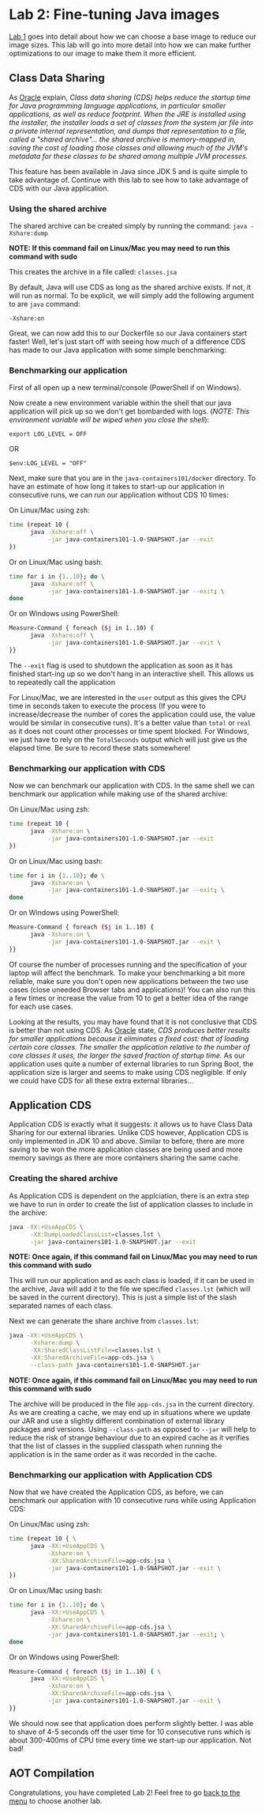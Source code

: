 # Lab 2: Fine-tuning Java images 

[Lab 1](./Lab_1.md) goes into detail about how we can choose a base image to reduce our image sizes. This lab will go into more detail into how we can make further optimizations to our image to make them it more efficient.

## Class Data Sharing

As [Oracle](https://docs.oracle.com/javase/8/docs/technotes/guides/vm/class-data-sharing.html) explain, *Class data sharing (CDS) helps reduce the startup time for Java programming language applications, in particular smaller applications, as well as reduce footprint. When the JRE is installed using the installer, the installer loads a set of classes from the system jar file into a private internal representation, and dumps that representation to a file, called a "shared archive"... the shared archive is memory-mapped in, saving the cost of loading those classes and allowing much of the JVM's metadata for these classes to be shared among multiple JVM processes.*

This feature has been available in Java since JDK 5 and is quite simple to take advantage of. Continue with this lab to see how to take advantage of CDS with our Java application. 

### Using the shared archive 

The shared archive can be created simply by running the command:
`java -Xshare:dump`

**NOTE: If this command fail on Linux/Mac you may need to run this command with sudo**

This creates the archive in a file called: `classes.jsa`

By default, Java will use CDS as long as the shared archive exists. If not, it will run as normal. To be explicit, we will simply add the following argument to are `java` command:

`-Xshare:on`

Great, we can now add this to our Dockerfile so our Java containers start faster! Well, let's just start off with seeing how much of a difference CDS has made to our Java application with some simple benchmarking: 

### Benchmarking our application

First of all open up a new terminal/console (PowerShell if on Windows).

Now create a new environment variable within the shell that our java application will pick up so we don't get bombarded with logs. (*NOTE: This environment variable will be wiped when you close the shell*): 

`export LOG_LEVEL = OFF`

OR 

`$env:LOG_LEVEL = "OFF"` 

Next, make sure that you are in the `java-containers101/docker` directory. To have an estimate of how long it takes to start-up our application in consecutive runs, we can run our application without CDS 10 times:

On Linux/Mac using zsh:

```bash
time (repeat 10 {
      java -Xshare:off \
           -jar java-containers101-1.0-SNAPSHOT.jar --exit
})
```

Or on Linux/Mac using bash:

```bash
time for i in {1..10}; do \
      java -Xshare:off \
           -jar java-containers101-1.0-SNAPSHOT.jar --exit; \
done
```

Or on Windows using PowerShell:

```bash
Measure-Command { foreach ($j in 1..10) {
      java -Xshare:off \
           -jar java-containers101-1.0-SNAPSHOT.jar --exit \
}}
```

The `--exit` flag is used to shutdown the application as soon as it has finished start-ing up so we don't hang in an interactive shell. This allows us to repeatedly call the application

For Linux/Mac, we are interested in the `user` output as this gives the CPU time in seconds taken to execute the process (If you were to increase/decrease the number of cores the application could use, the value would be similar in consecutive runs). It's a better value than `total` or `real` as it does not count other processes or time spent blocked. For Windows, we just have to rely on the `TotalSeconds` output which will just give us the elapsed time. Be sure to record these stats somewhere!

### Benchmarking our application with CDS

Now we can benchmark our application with CDS. In the same shell we can benchmark our application while making use of the shared archive:

On Linux/Mac using zsh:

```bash
time (repeat 10 {
      java -Xshare:on \
           -jar java-containers101-1.0-SNAPSHOT.jar --exit
})
```

Or on Linux/Mac using bash:

```bash
time for i in {1..10}; do \
      java -Xshare:on \
           -jar java-containers101-1.0-SNAPSHOT.jar --exit; \
done
```

Or on Windows using PowerShell:

```bash
Measure-Command { foreach ($j in 1..10) {
      java -Xshare:on \
           -jar java-containers101-1.0-SNAPSHOT.jar --exit \
}}
```

Of course the number of processes running and the specification of your laptop will affect the benchmark. To make your benchmarking a bit more reliable, make sure you don't open new applications between the two use cases (close uneeded Browser tabs and applications)! You can also run this a few times or increase the value from 10 to get a better idea of the range for each use cases. 

Looking at the results, you may have found that it is not conclusive that CDS is better than not using CDS. As [Oracle](https://docs.oracle.com/javase/8/docs/technotes/guides/vm/class-data-sharing.html) state, *CDS produces better results for smaller applications because it eliminates a fixed cost: that of loading certain core classes. The smaller the application relative to the number of core classes it uses, the larger the saved fraction of startup time.* As our application uses quite a number of external libraries to run Spring Boot, the application size is larger and seems to make using CDS negligible. If only we could have CDS for all these extra external libraries... 

## Application CDS 

Application CDS is exactly what it suggests: it allows us to have Class Data Sharing for our external libraries. Unlike CDS however, Application CDS is only implemented in JDK 10 and above. Similar to before, there are more saving to be won the more application classes are being used and more memory savings as there are more containers sharing the same cache. 

### Creating the shared archive 

As Application CDS is dependent on the applciation, there is an extra step we have to run in order to create the list of application classes to include in the archive:

```bash
java -XX:+UseAppCDS \
      -XX:DumpLoadedClassList=classes.lst \
      -jar java-containers101-1.0-SNAPSHOT.jar --exit
```

**NOTE: Once again, if this command fail on Linux/Mac you may need to run this command with sudo**

This will run our application and as each class is loaded, if it can be used in the archive, Java will add it to the file we specified `classes.lst` (which will be saved in the current directory). This is just a simple list of the slash separated names of each class. 

Next we can generate the share archive from `classes.lst`:

```bash
java -XX:+UseAppCDS \
      -Xshare:dump \
      -XX:SharedClassListFile=classes.lst \
      -XX:SharedArchiveFile=app-cds.jsa \
      --class-path java-containers101-1.0-SNAPSHOT.jar
```

**NOTE: Once again, if this command fail on Linux/Mac you may need to run this command with sudo**

The archive will be produced in the file `app-cds.jsa` in the current directory. As we are creating a cache, we may end up in situations where we update our JAR and use a slightly different combination of external library packages and versions. Using `--class-path` as opposed to `--jar` will help to reduce the risk of strange behaviour due to an expired cache as it verifies that the list of classes in the supplied classpath when running the application is in the same order as it was recorded in the cache. 

### Benchmarking our application with Application CDS

Now that we have created the Application CDS, as before, we can benchmark our application with 10 consecutive runs while using Application CDS:

On Linux/Mac using zsh:

```bash
time (repeat 10 { \
      java -XX:+UseAppCDS \
           -Xshare:on \
           -XX:SharedArchiveFile=app-cds.jsa \
           -jar java-containers101-1.0-SNAPSHOT.jar --exit \
})
```

Or on Linux/Mac using bash:

```bash
time for i in {1..10}; do \
      java -XX:+UseAppCDS \
           -Xshare:on \
           -XX:SharedArchiveFile=app-cds.jsa \
           -jar java-containers101-1.0-SNAPSHOT.jar --exit; \
done
```

Or on Windows using PowerShell:

```bash
Measure-Command { foreach ($j in 1..10) { \
      java -XX:+UseAppCDS \
           -Xshare:on \
           -XX:SharedArchiveFile=app-cds.jsa \
           -jar java-containers101-1.0-SNAPSHOT.jar --exit \
}}
```

We should now see that application does perform slightly better. I was able to shave of 4-5 seconds off the user time for 10 consecutive runs which is about 300-400ms of CPU time every time we start-up our application. Not bad!

## AOT Compilation

Congratulations, you have completed Lab 2! Feel free to go [back to the menu](../README.md) to choose another lab.
